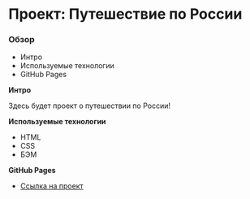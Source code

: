 # Проект: Путешествие по России

### Обзор
* Интро
* Используемые технологии
* GitHub Pages

**Интро**

Здесь будет проект о путешествии по России!

**Используемые технологии**
* HTML
* CSS
* БЭМ

**GitHub Pages**

* [Ссылка на проект](https://yaroslavleyman.github.io/russian-travel-bootcamp/)
